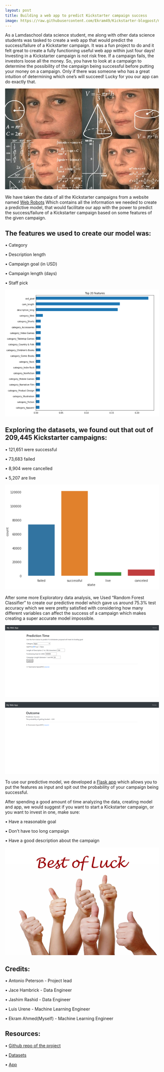 ```yaml
---
layout: post
title: Building a web app to predict Kickstarter campaign success
image: https://raw.githubusercontent.com/Ekram49/Kickstarter-blogpost/master/Images/kickstarter-logo.jpg
---
```

As a Lamdaschool data science student, me along with other data science students was tasked to create a web app that would predict the success/failure of a Kickstarter campaign. It was a fun project to do and it felt great to create a fully functioning useful web app within just four days!
Investing in a Kickstarter campaign is not risk free. If a campaign fails, the investors loose all the money. So, you have to look at a campaign to determine the possibility of the campaign being successful before putting your money on a campaign. Only if there was someone who has a great intuition of determining which one’s will succeed! Lucky for you our app can do exactly that. 

![Crepe](https://raw.githubusercontent.com/Ekram49/Kickstarter-blogpost/master/Images/thinking.jpg)

We have taken the data of all the Kickstarter campaigns from a website named [Web Robots](https://webrobots.io/kickstarter-datasets/) Which contains all the information we needed to create a predictive model, that would facilitate our app with the power to predict the success/failure of a Kickstarter campaign based on some features of the given campaign.

## The features we used to create our model was:

•	Category

•	Description length

•	Campaign goal (in USD)

•	Campaign length (days)

•	Staff pick

![Crepe](https://raw.githubusercontent.com/Ekram49/Kickstarter-blogpost/master/Images/feature%20importances.PNG)

## Exploring the datasets, we found out that out of 209,445 Kickstarter campaigns:


•	121,651 were successful

•	73,683 failed

•	8,904 were cancelled

•	5,207 are live

![creep](https://raw.githubusercontent.com/Ekram49/Kickstarter-blogpost/master/Images/state.PNG)

After some more Exploratory data analysis, we Used “Random Forest Classifier” to create our predictive model which gave us around 75.3% test accuracy which we were pretty satisfied with considering how many different variables can affect the success of a campaign which makes creating a super accurate model impossible.

![Crepe](https://raw.githubusercontent.com/Ekram49/Kickstarter-blogpost/master/Images/app-1.PNG)

![Crepe](https://raw.githubusercontent.com/Ekram49/Kickstarter-blogpost/master/Images/app-2.PNG)

To use our predictive model, we developed a [Flask app](https://ds-15-ks-2.herokuapp.com/) which allows you to put the features as input and spit out the probability of your campaign being successful.

After spending a good amount of time analyzing the data, creating model and app, we would suggest if you want to start a Kickstarter campaign, or you want to invest in one, make sure:

•	Have a reasonable goal

•	Don’t have too long campaign

•	Have a good description about the campaign

![Crepe](https://raw.githubusercontent.com/Ekram49/Kickstarter-blogpost/master/Images/best-of-luck-picture-with-thumb.jpg)

## Credits:

•	Antonio Peterson - Project lead

•	Jace Hambrick - Data Engineer

•	Jashim Rashid - Data Engineer

•	Luis Urene - Machine Learning Engineer

•	Ekram Ahmed(Myself) - Machine Learning Engineer

## Resources:

•	[Github repo of the project](https://github.com/Build-Week-Kickstarter-Success-2/DS)

•	[Datasets](https://webrobots.io/kickstarter-datasets/)

•	[App](https://ds-15-ks-2.herokuapp.com/)
